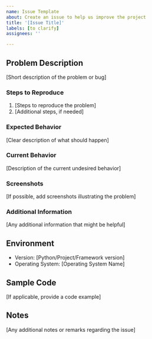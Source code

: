 ```yaml
---
name: Issue Template
about: Create an issue to help us improve the project
title: '[Issue Title]'
labels: [to clarify]
assignees: ''

---
```


## Problem Description

[Short description of the problem or bug]

### Steps to Reproduce

1. [Steps to reproduce the problem]
2. [Additional steps, if needed]

### Expected Behavior

[Clear description of what should happen]

### Current Behavior

[Description of the current undesired behavior]

### Screenshots

[If possible, add screenshots illustrating the problem]

### Additional Information

[Any additional information that might be helpful]

## Environment

- Version: [Python/Project/Framework version]
- Operating System: [Operating System Name]

## Sample Code

[If applicable, provide a code example]

## Notes

[Any additional notes or remarks regarding the issue]
